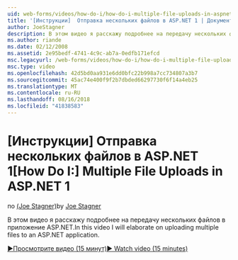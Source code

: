 ```yaml
---
uid: web-forms/videos/how-do-i/how-do-i-multiple-file-uploads-in-aspnet-1
title: '[Инструкции]  Отправка нескольких файлов в ASP.NET 1 | Документация Майкрософт'
author: JoeStagner
description: В этом видео я расскажу подробнее на передачу нескольких файлов в приложение ASP.NET.
ms.author: riande
ms.date: 02/12/2008
ms.assetid: 2e95bedf-4741-4c9c-ab7a-0edfb171efcd
msc.legacyurl: /web-forms/videos/how-do-i/how-do-i-multiple-file-uploads-in-aspnet-1
msc.type: video
ms.openlocfilehash: 42d5bd0aa931e6dd0bfc22b998a7cc734807a3b7
ms.sourcegitcommit: 45ac74e400f9f2b7dbded66297730f6f14a4eb25
ms.translationtype: MT
ms.contentlocale: ru-RU
ms.lasthandoff: 08/16/2018
ms.locfileid: "41838583"
---
```

<a name="how-do-i--multiple-file-uploads-in-aspnet-1"></a><span data-ttu-id="1a664-103">[Инструкции]  Отправка нескольких файлов в ASP.NET 1</span><span class="sxs-lookup"><span data-stu-id="1a664-103">[How Do I:]  Multiple File Uploads in ASP.NET 1</span></span>
====================
<span data-ttu-id="1a664-104">по [(Joe Stagner)](https://github.com/JoeStagner)</span><span class="sxs-lookup"><span data-stu-id="1a664-104">by [Joe Stagner](https://github.com/JoeStagner)</span></span>

<span data-ttu-id="1a664-105">В этом видео я расскажу подробнее на передачу нескольких файлов в приложение ASP.NET.</span><span class="sxs-lookup"><span data-stu-id="1a664-105">In this video I will elaborate on uploading multiple files to an ASP.NET application.</span></span>

[<span data-ttu-id="1a664-106">&#9654;Просмотрите видео (15 минут)</span><span class="sxs-lookup"><span data-stu-id="1a664-106">&#9654; Watch video (15 minutes)</span></span>](https://channel9.msdn.com/Blogs/ASP-NET-Site-Videos/how-do-i-multiple-file-uploads-in-aspnet-1)
